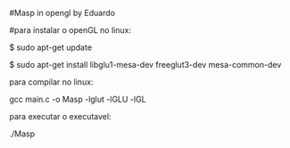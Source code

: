 #Masp in opengl by Eduardo

#para instalar o openGL no linux:

$ sudo apt-get update

$ sudo apt-get install libglu1-mesa-dev freeglut3-dev mesa-common-dev

para compilar no linux:

gcc main.c -o Masp -lglut -lGLU -lGL

para executar o executavel:

./Masp
